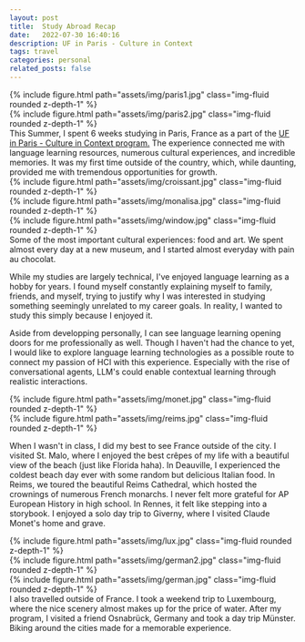 ```yaml
---
layout: post
title:  Study Abroad Recap
date:   2022-07-30 16:40:16
description: UF in Paris - Culture in Context
tags: travel
categories: personal
related_posts: false
---
```

<div class="row mt-3">
    <div class="col-sm mt-3 mt-md-0">
        {% include figure.html path="assets/img/paris1.jpg" class="img-fluid rounded z-depth-1" %}
    </div>
    <div class="col-sm mt-3 mt-md-0">
        {% include figure.html path="assets/img/paris2.jpg" class="img-fluid rounded z-depth-1" %}
    </div>
</div>
This Summer, I spent 6 weeks studying in Paris, France as a part of the <a href="https://ufabroad.internationalcenter.ufl.edu/index.cfm?FuseAction=Programs.ViewProgramAngular&id=11840">UF in Paris - Culture in Context program.</a> The experience connected me with language learning resources, numerous cultural experiences, and incredible memories. It was my first time outside of the country, which, while daunting, provided me with tremendous opportunities for growth. 

<div class="row mt-3">
    <div class="col-sm mt-3 mt-md-0">
        {% include figure.html path="assets/img/croissant.jpg" class="img-fluid rounded z-depth-1" %}
    </div>
    <div class="col-sm mt-3 mt-md-0">
        {% include figure.html path="assets/img/monalisa.jpg" class="img-fluid rounded z-depth-1" %}
    </div>
<div class="col-sm mt-3 mt-md-0">
        {% include figure.html path="assets/img/window.jpg" class="img-fluid rounded z-depth-1" %}
    </div>
</div>
<div class="caption">
   Some of the most important cultural experiences: food and art. We spent almost every day at a new museum, and I started almost everyday with pain au chocolat.
</div>

While my studies are largely technical, I've enjoyed language learning as a hobby for years. I found myself constantly explaining myself to family, friends, and myself, trying to justify why I was interested in studying something seemingly unrelated to my career goals. In reality, I wanted to study this simply because I enjoyed it. 

Aside from developping personally, I can see language learning opening doors for me professionally as well. Though I haven't had the chance to yet, I would like to explore language learning technologies as a possible route to connect my passion of HCI with this experience. Especially with the rise of conversational agents, LLM's could enable contextual learning through realistic interactions.

<div class="row mt-3">
    <div class="col-sm mt-3 mt-md-0">
        {% include figure.html path="assets/img/monet.jpg" class="img-fluid rounded z-depth-1" %}
    </div>
    <div class="col-sm mt-3 mt-md-0">
        {% include figure.html path="assets/img/reims.jpg" class="img-fluid rounded z-depth-1" %}
    </div>
</div>

When I wasn't in class, I did my best to see France outside of the city. I visited St. Malo, where I enjoyed the best crêpes of my life with a beautiful view of the beach (just like Florida haha). In Deauville, I experienced the coldest beach day ever with some random but delicious Italian food. In Reims, we toured the beautiful Reims Cathedral, which hosted the crownings of numerous French monarchs. I never felt more grateful for AP European History in high school. In Rennes, it felt like stepping into a storybook. I enjoyed a solo day trip to Giverny, where I visited Claude Monet's home and grave. 

<div class="row mt-3">
    <div class="col-sm mt-3 mt-md-0">
        {% include figure.html path="assets/img/lux.jpg" class="img-fluid rounded z-depth-1" %}
    </div>
    <div class="col-sm mt-3 mt-md-0">
        {% include figure.html path="assets/img/german2.jpg" class="img-fluid rounded z-depth-1" %}
    </div>
<div class="col-sm mt-3 mt-md-0">
        {% include figure.html path="assets/img/german.jpg" class="img-fluid rounded z-depth-1" %}
    </div>
</div>
I also travelled outside of France. I took a weekend trip to Luxembourg, where the nice scenery almost makes up for the price of water. After my program, I visited a friend Osnabrück, Germany and took a day trip Münster. Biking around the cities made for a memorable experience.